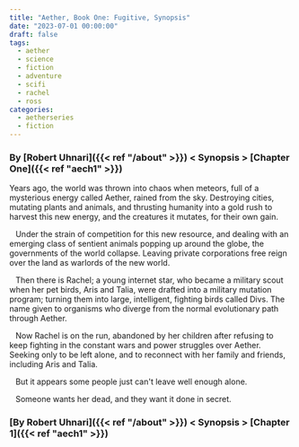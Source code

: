 ```yaml
---
title: "Aether, Book One: Fugitive, Synopsis"
date: "2023-07-01 00:00:00"
draft: false
tags:
  - aether
  - science
  - fiction
  - adventure
  - scifi
  - rachel
  - ross
categories:
  - aetherseries
  - fiction
---
```

### By [Robert Uhnari]({{< ref "/about" >}}) < Synopsis > [Chapter One]({{< ref "aech1" >}})

Years ago, the world was thrown into chaos when meteors, full of a mysterious energy called Aether, rained from the sky. Destroying cities, mutating plants and animals, and thrusting humanity into a gold rush to harvest this new energy, and the creatures it mutates, for their own gain.

&ensp; Under the strain of competition for this new resource, and dealing with an emerging class of sentient animals popping up around the globe, the governments of the world collapse. Leaving private corporations free reign over the land as warlords of the new world.

&ensp; Then there is Rachel; a young internet star, who became a military scout when her pet birds, Aris and Talia, were drafted into a military mutation program; turning them into large, intelligent, fighting birds called Divs. The name given to organisms who diverge from the normal evolutionary path through Aether.

&ensp; Now Rachel is on the run, abandoned by her children after refusing to keep fighting in the constant wars and power struggles over Aether. Seeking only to be left alone, and to reconnect with her family and friends, including Aris and Talia.

&ensp; But it appears some people just can't leave well enough alone.

&ensp; Someone wants her dead, and they want it done in secret.

### [By Robert Uhnari]({{< ref "/about" >}}) < Synopsis > [Chapter 1]({{< ref "aech1" >}})
